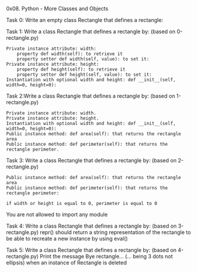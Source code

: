 0x08. Python - More Classes and Objects 

Task 0: Write an empty class Rectangle that defines a rectangle:

Task 1: Write a class Rectangle that defines a rectangle by: (based on 0-rectangle.py)

    Private instance attribute: width:
        property def width(self): to retrieve it
        property setter def width(self, value): to set it:
    Private instance attribute: height:
        property def height(self): to retrieve it
        property setter def height(self, value): to set it:
    Instantiation with optional width and height: def __init__(self, width=0, height=0):

Task 2:Write a class Rectangle that defines a rectangle by: (based on 1-rectangle.py)

    Private instance attribute: width.
    Private instance attribute: height.
    Instantiation with optional width and height: def __init__(self, width=0, height=0):
    Public instance method: def area(self): that returns the rectangle area
    Public instance method: def perimeter(self): that returns the rectangle perimeter.

Task 3: Write a class Rectangle that defines a rectangle by: (based on 2-rectangle.py)

    Public instance method: def area(self): that returns the rectangle area
    Public instance method: def perimeter(self): that returns the rectangle perimeter:

    if width or height is equal to 0, perimeter is equal to 0

You are not allowed to import any module

Task 4: Write a class Rectangle that defines a rectangle by: (based on 3-rectangle.py)
    repr() should return a string representation of the rectangle to be able to recreate a new instance by using eval()

Task 5: Write a class Rectangle that defines a rectangle by: (based on 4-rectangle.py)
    Print the message Bye rectangle... (... being 3 dots not ellipsis) when an instance of Rectangle is deleted
